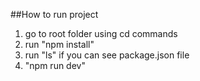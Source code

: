 ##How to run project
1) go to root folder using cd commands
2) run "npm install"
3) run "ls" if you can see package.json file
4) "npm run dev"
